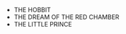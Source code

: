 <ul>
  <li>THE HOBBIT</li>
  <li>THE DREAM OF THE RED CHAMBER</li>
  <li>THE LITTLE PRINCE</li>
</ul>
  
